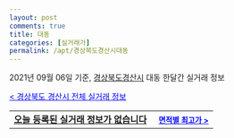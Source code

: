 ```yaml
---
layout: post
comments: true
title: 대동
categories: [실거래가]
permalink: /apt/경상북도경산시대동
---
```


2021년 09월 06일 기준, <a href="/apt/경상북도경산시">경상북도경산시</a> 대동 한달간 실거래 정보

<a style="color: blue;" href="/apt/경상북도경산시">< 경상북도 경산시 전체 실거래 정보</a>
<!---- start ---->
<table>
  <tr>
    <td colspan="4" style="font-weight: bold;"><a href="/apt/경상북도경산시대동{name_without_space}">오늘 등록된 실거래 정보가 없습니다</a> &nbsp;&nbsp;&nbsp; <a style="color: blue; font-size: smaller;" href="/apt/경상북도경산시대동{name_without_space}">면적별 최고가 ></a></td>
  </tr>
    
</table>
<!---- end ---->
    